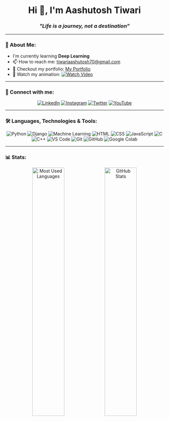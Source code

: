 <h1 align="center">Hi 👋, I'm Aashutosh Tiwari</h1>

<h3 align="center"><em>"Life is a journey, not a destination"</em></h3>

---

### 🌱 About Me:  
- I'm currently learning **Deep Learning**  
- 📫 How to reach me: [tiwariaashutosh70@gmail.com](mailto:tiwariaashutosh70@gmail.com)  
- 🔗 Checkout my portfolio: [My Portfolio](https://main.duzr5mzgerxy7.amplifyapp.com/)  
- 🎥 Watch my animation: [![Watch Video](https://img.youtube.com/vi/ivbQ1N8qTk4/0.jpg)](https://youtu.be/ivbQ1N8qTk4?si=Jlf_YxfzChKgjfhS)
  

---

### 🔗 Connect with me:  
<p align="center">
  <a href="[YOUR_LINKEDIN_PROFILE_LINK](https://www.linkedin.com/in/aashutosh-tiwari-7a722b262/?utm_source=share&utm_campaign=share_via&utm_content=profile&utm_medium=android_app)"><img src="https://img.shields.io/badge/LinkedIn-0A66C2?style=for-the-badge&logo=linkedin&logoColor=white" alt="LinkedIn"/></a>
  <a href="[YOUR_INSTAGRAM_PROFILE_LINK](https://www.instagram.com/aashu_768_/?igsh=OGQ5ZDc2ODk2ZA%3D%3D#)"><img src="https://img.shields.io/badge/Instagram-E4405F?style=for-the-badge&logo=instagram&logoColor=white" alt="Instagram"/></a>
  <a href="[YOUR_TWITTER_PROFILE_LINK](https://x.com/atofficial768?t=F3kwPmDkSyXz-GG5iB70YQ&s=09)"><img src="https://img.shields.io/badge/Twitter-1DA1F2?style=for-the-badge&logo=twitter&logoColor=white" alt="Twitter"/></a>
  <a href="[YOUR_YOUTUBE_CHANNEL_LINK](https://www.youtube.com/@atstatus2213)"><img src="https://img.shields.io/badge/YouTube-FF0000?style=for-the-badge&logo=youtube&logoColor=white" alt="YouTube"/></a>
</p>

---

### 🛠️ Languages, Technologies & Tools:  
<p align="center">
  <img src="https://img.shields.io/badge/-Python-3776AB?style=for-the-badge&logo=python&logoColor=white" alt="Python"/>
  <img src="https://img.shields.io/badge/-Django-092E20?style=for-the-badge&logo=django&logoColor=white" alt="Django"/>
  <img src="https://img.shields.io/badge/-Machine%20Learning-FCC624?style=for-the-badge&logo=tensorflow&logoColor=black" alt="Machine Learning"/>
  <img src="https://img.shields.io/badge/-HTML5-E34F26?style=for-the-badge&logo=html5&logoColor=white" alt="HTML"/>
  <img src="https://img.shields.io/badge/-CSS3-1572B6?style=for-the-badge&logo=css3&logoColor=white" alt="CSS"/>
  <img src="https://img.shields.io/badge/-JavaScript-F7DF1E?style=for-the-badge&logo=javascript&logoColor=black" alt="JavaScript"/>
  <img src="https://img.shields.io/badge/-C-A8B9CC?style=for-the-badge&logo=c&logoColor=black" alt="C"/>
  <img src="https://img.shields.io/badge/-C++-00599C?style=for-the-badge&logo=c%2B%2B&logoColor=white" alt="C++"/>
  <img src="https://img.shields.io/badge/-VS%20Code-007ACC?style=for-the-badge&logo=visualstudiocode&logoColor=white" alt="VS Code"/>
  <img src="https://img.shields.io/badge/-Git-F05032?style=for-the-badge&logo=git&logoColor=white" alt="Git"/>
  <img src="https://img.shields.io/badge/-GitHub-181717?style=for-the-badge&logo=github&logoColor=white" alt="GitHub"/>
  <img src="https://img.shields.io/badge/-Google%20Colab-F4B400?style=for-the-badge&logo=googlecolab&logoColor=black" alt="Google Colab"/>
</p>

---

### 📊 Stats:  
<p align="center">
  <img src="https://github-readme-stats.vercel.app/api/top-langs/?username=AASHU7688&layout=compact&theme=tokyonight" alt="Most Used Languages" width="45%"/>
  <img src="https://github-readme-stats.vercel.app/api?username=AASHU7688&show_icons=true&theme=tokyonight" alt="GitHub Stats" width="45%"/>
</p>
